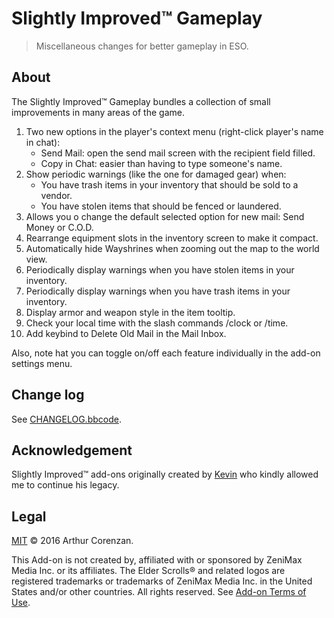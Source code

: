 # Slightly Improved™ Gameplay

> Miscellaneous changes for better gameplay in ESO.

## About

The Slightly Improved™ Gameplay bundles a collection of small improvements in many areas of the game.

1. Two new options in the player's context menu (right-click player's name in chat):
    - Send Mail: open the send mail screen with the recipient field filled.
    - Copy in Chat: easier than having to type someone's name.
2. Show periodic warnings (like the one for damaged gear) when:
    - You have trash items in your inventory that should be sold to a vendor.
    - You have stolen items that should be fenced or laundered.
3. Allows you o change the default selected option for new mail: Send Money or C.O.D.
4. Rearrange equipment slots in the inventory screen to make it compact.
5. Automatically hide Wayshrines when zooming out the map to the world view.
6. Periodically display warnings when you have stolen items in your inventory.
7. Periodically display warnings when you have trash items in your inventory.
8. Display armor and weapon style in the item tooltip.
9. Check your local time with the slash commands /clock or /time.
10. Add keybind to Delete Old Mail in the Mail Inbox.

Also, note hat you can toggle on/off each feature individually in the add-on settings menu.

## Change log

See [CHANGELOG.bbcode](CHANGELOG.bbcode).

## Acknowledgement

Slightly Improved™ add-ons originally created by [Kevin](http://www.esoui.com/forums/member.php?action=getinfo&userid=1084) who kindly allowed me to continue his legacy.

## Legal

[MIT](MIT.md) © 2016 Arthur Corenzan.

This Add-on is not created by, affiliated with or sponsored by ZeniMax Media Inc. or its affiliates. The Elder Scrolls® and related logos are registered trademarks or trademarks of ZeniMax Media Inc. in the United States and/or other countries. All rights reserved. See [Add-on Terms of Use](https://account.elderscrollsonline.com/add-on-terms).
